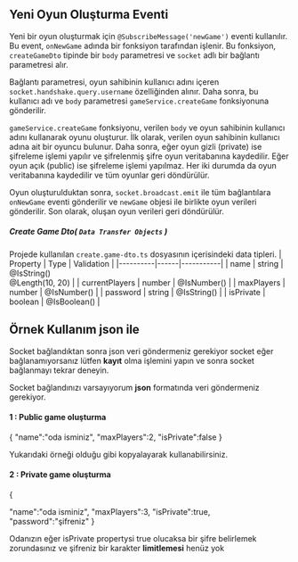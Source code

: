 ## Yeni Oyun Oluşturma Eventi

Yeni bir oyun oluşturmak için `@SubscribeMessage('newGame')` eventi kullanılır. Bu event, `onNewGame` adında bir fonksiyon tarafından işlenir. Bu fonksiyon, `createGameDto` tipinde bir `body` parametresi ve `socket` adlı bir bağlantı parametresi alır.


Bağlantı parametresi, oyun sahibinin kullanıcı adını içeren `socket.handshake.query.username` özelliğinden alınır. Daha sonra, bu kullanıcı adı ve `body` parametresi `gameService.createGame` fonksiyonuna gönderilir.


`gameService.createGame` fonksiyonu, verilen `body` ve oyun sahibinin kullanıcı adını kullanarak oyunu oluşturur. İlk olarak, verilen oyun sahibinin kullanıcı adına ait bir oyuncu bulunur. Daha sonra, eğer oyun gizli (private) ise şifreleme işlemi yapılır ve şifrelenmiş şifre oyun veritabanına kaydedilir. Eğer oyun açık (public) ise şifreleme işlemi yapılmaz. Her iki durumda da oyun veritabanına kaydedilir ve tüm oyunlar geri döndürülür.

Oyun oluşturulduktan sonra, `socket.broadcast.emit` ile tüm bağlantılara `onNewGame` eventi gönderilir ve `newGame` objesi ile birlikte oyun verileri gönderilir. Son olarak, oluşan oyun verileri geri döndürülür.



##### Create Game Dto( `Data Transfer Objects` )
Projede kullanılan `create.game-dto.ts` dosyasının içerisindeki data tipleri.
| Property | Type | Validation |
|----------|------|-----------|
| name | string | @IsString()<br>@Length(10, 20) |
| currentPlayers | number | @IsNumber() |
| maxPlayers | number | @IsNumber() |
| password | string | @IsString() |
| isPrivate | boolean | @IsBoolean() |



## Örnek Kullanım json ile
Socket bağlandıktan sonra json veri göndermeniz gerekiyor socket eğer bağlanamıyorsanız
lütfen **kayıt** olma işlemini yapın ve sonra socket bağlanmayı tekrar deneyin.


Socket bağlandınızı varsayıyorum **json** formatında veri göndermeniz gerekiyor.
#### 1 : Public game oluşturma 
{
"name":"oda isminiz",
"maxPlayers":2,
"isPrivate":false
}

Yukarıdaki örneği olduğu gibi kopyalayarak kullanabilirsiniz.

#### 2 : Private game oluşturma

{

"name":"oda isminiz",
"maxPlayers":3,
"isPrivate":true,
"password":"şifreniz"
}

Odanızın eğer isPrivate propertysi true olucaksa bir şifre belirlemek zorundasınız ve şifreniz bir karakter **limitlemesi** henüz yok
